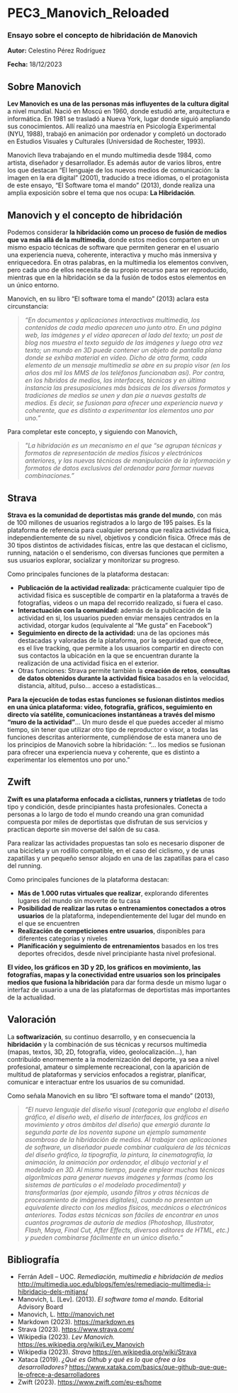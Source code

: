 # PEC3_Manovich_Reloaded
### Ensayo sobre el concepto de hibridación de Manovich

**Autor:** Celestino Pérez Rodríguez

**Fecha:** 18/12/2023

## Sobre Manovich
**Lev Manovich es una de las personas más influyentes de la cultura digital** a nivel mundial. Nació en Moscú en 1960, donde estudió arte, arquitectura e informática. En 1981 se trasladó a Nueva York, lugar donde siguió ampliando sus conocimientos. Allí realizó una maestría en Psicología Experimental (NYU, 1988),  trabajó en animación por ordenador y completó un doctorado en Estudios Visuales y Culturales (Universidad de Rochester, 1993).

Manovich lleva trabajando en el mundo multimedia desde 1984, como artista, diseñador y desarrollador. Es además autor de varios libros, entre los que destacan “El lenguaje de los nuevos medios de comunicación: la imagen en la era digital” (2001), traducido a trece idiomas, o el protagonista de este ensayo, “El Software toma el mando” (2013), donde realiza una amplia exposición sobre el tema que nos ocupa: **La Hibridación**.

## Manovich y el concepto de hibridación
Podemos considerar **la hibridación como un proceso de fusión de medios que va más allá de la multimedia**, donde estos medios comparten en un mismo espacio técnicas de software que permiten generar en el usuario una experiencia nueva, coherente, interactiva y mucho más inmersiva y enriquecedora. En otras palabras, en la multimedia los elementos conviven, pero cada uno de ellos necesita de su propio recurso para ser reproducido, mientras que en la hibridación se da la fusión de todos estos elementos en un único entorno.

Manovich, en su libro “El software toma el mando” (2013) aclara esta circunstancia: 
> *“En documentos y aplicaciones interactivas multimedia, los contenidos de cada medio aparecen uno junto otro. En una página web, las imágenes y el vídeo aparecen al lado del texto; un post de blog nos muestra el texto seguido de las imágenes y luego otra vez texto; un mundo en 3D puede contener un objeto de pantalla plana donde se exhiba material en vídeo. Dicho de otra forma, cada elemento de un mensaje multimedia se abre en su propio visor (en los años dos mil los MMS de los teléfonos funcionaban así). Por contra, en los híbridos de medios, las interfaces, técnicas y en última instancia las presuposiciones más básicas de los diversos formatos y tradiciones de medios se unen y dan pie a nuevas gestalts de medios. Es decir, se fusionan para ofrecer una experiencia nueva y coherente, que es distinto a experimentar los elementos uno por uno.”*

Para completar este concepto, y siguiendo con Manovich, 
> *"La hibridación es un mecanismo en el que “se agrupan técnicas y formatos de representación de medios físicos y electrónicos anteriores, y las nuevas técnicas de manipulación de la información y formatos de datos exclusivos del ordenador para formar nuevas combinaciones.”*

## Strava
**Strava es la comunidad de deportistas más grande del mundo**, con más de 100 millones de usuarios registrados a lo largo de 195 países. Es la plataforma de referencia para cualquier persona que realiza actividad física, independientemente de su nivel, objetivos y condición física. Ofrece más de 30 tipos distintos de actividades físicas, entre las que destacan el ciclismo, running, natación o el senderismo, con diversas funciones que permiten a sus usuarios explorar, socializar y monitorizar su progreso. 

Como principales funciones de la plataforma destacan:
- **Publicación de la actividad realizada:** prácticamente cualquier tipo de actividad física es susceptible de compartir en la plataforma a través de fotografías, videos o un mapa del recorrido realizado, si fuera el caso.
- **Interactuación con la comunidad:** además de la publicación de la actividad en si, los usuarios pueden enviar mensajes centrados en la actividad, otorgar kudos (equivalente al “Me gusta” en Facebook”)
- **Seguimiento en directo de la actividad:** una de las opciones más destacadas y valoradas de la plataforma, por la seguridad que ofrece, es el live tracking, que permite a los usuarios compartir en directo con sus contactos la ubicación en la que se encuentran durante la realización de una actividad física en el exterior.
- Otras funciones: Strava permite también la **creación de retos**, **consultas de datos obtenidos durante la actividad física** basados en la velocidad, distancia, altitud, pulso… acceso a estadísticas…

**Para la ejecución de todas estas funciones se fusionan distintos medios en una única plataforma: vídeo, fotografía, gráficos, seguimiento en directo vía satélite, comunicaciones instantáneas a través del mismo “muro de la actividad”**… Un muro desde el que puedes acceder al mismo tiempo, sin tener que utilizar otro tipo de reproductor o visor, a todas las funciones descritas anteriormente, cumpliéndose de esta manera uno de los principios de Manovich sobre la hibridación: “… los medios se fusionan para ofrecer una experiencia nueva y coherente, que es distinto a experimentar los elementos uno por uno.”

## Zwift
**Zwift es una plataforma enfocada a ciclistas, runners y triatletas** de todo tipo y condición, desde principiantes hasta profesionales. Conecta a personas a lo largo de todo el mundo creando una gran comunidad compuesta por miles de deportistas que disfrutan de sus servicios y practican deporte sin moverse del salón de su casa.

Para realizar las actividades propuestas tan solo es necesario disponer de una bicicleta y un rodillo compatible, en el caso del ciclismo, y de unas zapatillas y un pequeño sensor alojado en una de las zapatillas para el caso del running.

Como principales funciones de la plataforma destacan:
- **Más de 1.000 rutas virtuales que realizar**, explorando diferentes lugares del mundo sin moverte de tu casa
- **Posibilidad de realizar las rutas o entrenamientos conectados a otros usuarios** de la plataforma, independientemente del lugar del mundo en el que se encuentren
- **Realización de competiciones entre usuarios**, disponibles para diferentes categorías y niveles
- **Planificación y seguimiento de entrenamientos** basados en los tres deportes ofrecidos, desde nivel principiante hasta nivel profesional.

**El vídeo, los gráficos en 3D y 2D, los gráficos en movimiento, las fotografías, mapas y la conectividad entre usuarios son los principales medios que fusiona la hibridación** para dar forma desde un mismo lugar o interfaz de usuario a una de las plataformas de deportistas más importantes de la actualidad.

## Valoración
La **softwarización**, su continuo desarrollo, y en consecuencia la **hibridación** y la combinación de sus técnicas y recursos multimedia (mapas, textos, 3D, 2D, fotografía, vídeo, geolocalización…), han contribuido enormemente a la modernización del deporte, ya sea a nivel profesional, amateur o simplemente recreacional, con la aparición de multitud de plataformas y servicios enfocados a registrar, planificar, comunicar e interactuar entre los usuarios de su comunidad.

Como señala Manovich en su libro “El software toma el mando” (2013), 
> *“El nuevo lenguaje del diseño visual (categoría que engloba el diseño gráfico, el diseño web, el diseño de interfaces, los gráficos en movimiento y otros ámbitos del diseño) que emergió durante la segunda parte de los noventa supone un ejemplo sumamente asombroso de la hibridación de medios. Al trabajar con aplicaciones de software, un diseñador puede combinar cualquiera de las técnicas del diseño gráfico, la tipografía, la pintura, la cinematografía, la animación, la animación por ordenador, el dibujo vectorial y el modelado en 3D. Al mismo tiempo, puede emplear muchas técnicas algorítmicas para generar nuevas imágenes y formas (como los sistemas de partículas o el modelado procedimental) y transformarlas (por ejemplo, usando filtros y otras técnicas de procesamiento de imágenes digitales), cuando no presentan un equivalente directo con los medios físicos, mecánicos o electrónicos anteriores. Todas estas técnicas son fáciles de encontrar en unos cuantos programas de autoría de medios (Photoshop, Illustrator, Flash, Maya, Final Cut, After Effects, diversos editores de HTML, etc.) y pueden combinarse fácilmente en un único diseño.”*

## Bibliografía
- Ferrán Adell – UOC. *Remediación, multimedia e hibridación de medios* http://multimedia.uoc.edu/blogs/fem/es/remediacio-multimedia-i-hibridacio-dels-mitjans/
- Manovich, L. [Lev]. (2013). *El software toma el mando.* Editorial Advisory Board
- Manovich, L. http://manovich.net
- Markdown (2023). https://markdown.es
- Strava (2023). https://www.strava.com/
- Wikipedia (2023). *Lev Manovich.* https://es.wikipedia.org/wiki/Lev_Manovich
- Wikipedia (2023). *Strava* https://en.wikipedia.org/wiki/Strava
- Xataca (2019). *¿Qué es Github y qué es lo que ofree a los desarrolladores?* https://www.xataka.com/basics/que-github-que-que-le-ofrece-a-desarrolladores
- Zwift (2023). https://www.zwift.com/eu-es/home

